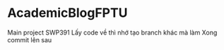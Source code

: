 # AcademicBlogFPTU
Main project SWP391
Lấy code về thì nhớ tạo branch khác mà làm
Xong commit lên sau
